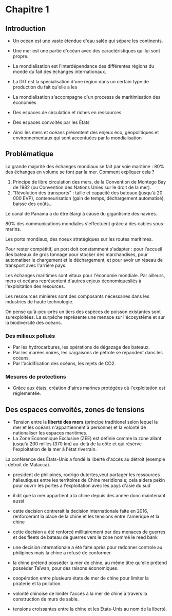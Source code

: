 # Chapitre 1

## Introduction

- Un océan est une vaste étendue d'eau salée qui sépare les continents.
- Une mer est une partie d'océan avec des caractéristiques qui lui sont propre.
- La mondialisation est l'interdépendance des différentes régions du monde du fait des échanges internationaux.
- La DIT est la spécialisation d'une région dans un certain type de production du fait qu'elle a les

- La mondialisation s'accompagne d'un processs de maritimisation des économies
- Des espaces de circulation et riches en ressources
- Des espaces convoités par les États
- Ainsi les mers et océans présentent des enjeux éco, géopolitiques et environnementaux qui sont accentuées par la mondialisation

## Problématique

La grande majorité des échanges mondiaux se fait par voie maritime : 80% des échanges en volume se font par la mer. Comment expliquer cela ?

1. Principe de libre circulation des mers, de la Convention de Montego Bay de 1982 (ou Convention des Nations Unies sur le droit de la mer).
2. "Révolution des transports" : taille et capacité des bateaux (jusqu'à 20 000 EVP), conteneurisation (gain de temps, déchargement automatisé), baisse des coûts...

Le canal de Panama a du être élargi à cause du gigantisme des navires.

80% des communications mondiales s'effectuent grâce à des cables sous-marins.

Les ports mondiaux, des noeux stratégiques sur les routes maritimes.

Pour rester compétitif, un port doit constamment s'adapter : pour l'accueil des bateaux de gros tonnage pour stocker des marchandises, pour automatiser le chargement et le déchargement, et pour avoir un réseau de transport avec l'arrière pays.

Les échanges maritimes sont vitaux pour l'économie mondiale. Par ailleurs, mers et océans représentent d'autres enjeux économiquesliés à l'exploitation des resources.

Les ressources minières sont des composants nécessaires dans les industries de haute technologie.

On pense qu'à-peu-près un tiers des espèces de poisson existantes sont surexploitées. La surpêche représente une menace sur l'écosystème et sur la biodiversité des océans.

### Des milieux pollués

- Par les hydrocarbures, les opérations de dégazage des bateaux.
- Par les marées noires, les cargaisons de pétrole se répandent dans les océans.
- Par l'acidification des océans, les rejets de CO2.

### Mesures de protections

- Grâce aux états, création d'aires marines protégées où l'exploitation est réglementée.

## Des espaces convoités, zones de tensions

- Tension entre la **liberté des mers** (principe traditionel selon lequel la mer et les océans n'appartiennent à personne) et la volonté de nationaliser les espaces maritimes.
- La Zone Economique Exclusive (ZEE) est définie comme la zone allant jusqu'à 200 milles (370 km) au-delà de la côte et qui résèrve l'exploitation de la mer à l'état riverrain.

La conférence des États-Unis a fondé la liberté d'accès au détroit (exemple : détroit de Malacca).

- president de philipines, rodrigo dutertes,veut partager les ressources halieutiques entre les territoires de Chine meridionale; cela aidera pekin pour ouvrir les portes a l'exploitation avec les pays d'asie du sud
- il dit que la mer appartient a la chine depuis des année donc maintenant aussi
- cette decision contrerait la decision internationale faite en 2016, renforcerant la place de la chine et les tensions entre l'amerique et la chine
- cette decision a été renforcé millitairement par des menaces de guerres et des fleets de bateau de guerres vers le zone nommé le reed bank
- une decision internationale a été faite après pour redonner controle au philipines mais la chine a refusé de conformer
- la chine prétend posséder la mer de chine, au même titre qu'elle prétend posséder Taïwan, pour des raisons économiques.

- coopération entre plusieurs états de mer de chine pour limiter la piraterie et la pollution.
- volonté chinoise de limiter l'accès à la mer de chine à travers la construction de murs de sable.
- tensions croissantes entre la chine et les États-Unis au nom de la liberté.

